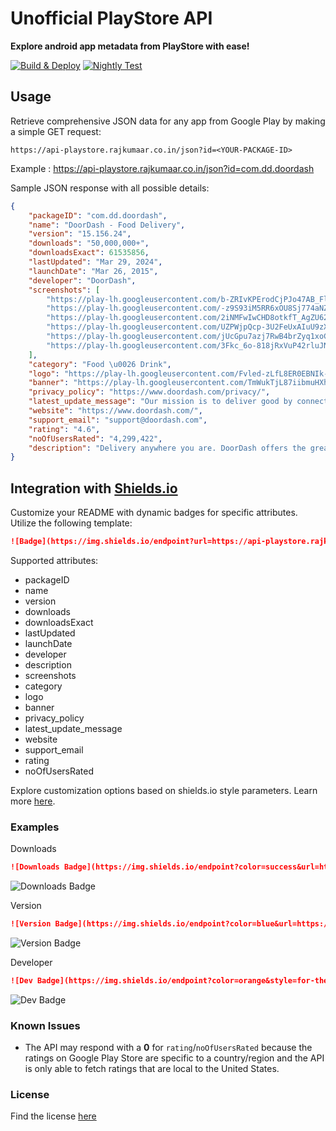 # Unofficial PlayStore API

**Explore android app metadata from PlayStore with ease!**

[![Build & Deploy](https://github.com/rajkumaar23/api-playstore/actions/workflows/deploy.yaml/badge.svg)](https://github.com/rajkumaar23/api-playstore/actions/workflows/deploy.yaml)
[![Nightly Test](https://github.com/rajkumaar23/api-playstore/actions/workflows/test.yaml/badge.svg)](https://github.com/rajkumaar23/api-playstore/actions/workflows/test.yaml)

## Usage

Retrieve comprehensive JSON data for any app from Google Play by making a simple GET request:
```
https://api-playstore.rajkumaar.co.in/json?id=<YOUR-PACKAGE-ID>
```
Example : https://api-playstore.rajkumaar.co.in/json?id=com.dd.doordash

Sample JSON response with all possible details:
```json
{
    "packageID": "com.dd.doordash",
    "name": "DoorDash - Food Delivery",
    "version": "15.156.24",
    "downloads": "50,000,000+",
    "downloadsExact": 61535856,
    "lastUpdated": "Mar 29, 2024",
    "launchDate": "Mar 26, 2015",
    "developer": "DoorDash",
    "screenshots": [
        "https://play-lh.googleusercontent.com/b-ZRIvKPErodCjPJo47AB_Fl1dGgOUAGoe03OjER7lzZPffz3Cv0xgMniNHfRYR-bQg",
        "https://play-lh.googleusercontent.com/-z9S93iM5RR6xOU8Sj774aNZsSATCZymn3fJiOnzW1VuGteh5vLfgyTjIiKOMhCFfjc",
        "https://play-lh.googleusercontent.com/2iNMFwIwCHD8otkfT_AgZU62UNqJziCay3uEVEDFrXmz78wuOf-hTNZbLwdEgShWcfM",
        "https://play-lh.googleusercontent.com/UZPWjpQcp-3U2FeUxAIuU9zX2P-z4rhKwmH0hyyr4sUQoKVUotKb_SdhuRBxMW0KsuY",
        "https://play-lh.googleusercontent.com/jUcGpu7azj7RwB4brZyq1xoCzyobyUkHwyNcuhfZJK-6DDvm7AFB0ldsTP4Hs2h5UsHg",
        "https://play-lh.googleusercontent.com/3Fkc_6o-818jRxVuP42rluJNjx_CQ77Bs8Fx-HDD6jAxRmD-irJLsMAtiIvm3sC8qeZN"
    ],
    "category": "Food \u0026 Drink",
    "logo": "https://play-lh.googleusercontent.com/Fvled-zLfL8ER0EBNIk-FnunJCcH2u_T6rdITclOFdU2jpEopdMstZOHP-PtuhP_5coZ",
    "banner": "https://play-lh.googleusercontent.com/TmWukTjL87iibmuHXhc9d04Hvul6nErQXE0nRcJvvsiFffDBjE0JmGns57r1x1RihMA",
    "privacy_policy": "https://www.doordash.com/privacy/",
    "latest_update_message": "Our mission is to deliver good by connecting people and possibility. If we can play a small role in helping you spend more time with your friends and family or get ahead on your favorite projects, then we have delivered good.\u003cbr\u003e\u003cbr\u003eWe’re launching a new set of initiatives to deliver good within our communities, and you’ll see a new visual identity that reflects our spirit. Thank you for making DoorDash a success — we wouldn’t be here without you.\u003cbr\u003e\u003cbr\u003eUpward and onward!\u003cbr\u003eTony Xu, CEO and Co-Founder",
    "website": "https://www.doordash.com/",
    "support_email": "support@doordash.com",
    "rating": "4.6",
    "noOfUsersRated": "4,299,422",
    "description": "Delivery anywhere you are. DoorDash offers the greatest online selection of your favorite restaurants and stores, facilitating delivery of freshly prepared meals, groceries, OTC medicines, flowers \u0026amp; more. With more than 310,000 menus and 55,000+ grocery, convenience \u0026amp; retail stores across 4,000+ cities in the U.S., Canada, and Australia, you’ll find the best of your neighborhood as you shop and order online. Plus, enjoy $0 delivery fees for your first month. Restrictions apply: https://drd.sh/tF5uns/\u003cbr\u003e\u003cbr\u003eIT’S ALL HERE\u003cbr\u003e·Restaurants: Food delivery from local \u0026amp; national restaurants\u003cbr\u003e·Grocery: Fulfill your weekly grocery list, from produce to diapers. Shop diets like gluten-free \u0026amp; vegan.\u003cbr\u003e·Drinks, Snacks \u0026amp; More: Sodas, candy \u0026amp; ibuprofen from stores like 7-Eleven \u0026amp; CVS\u003cbr\u003e·Flowers: Order fresh flowers for occasions like Valentine’s Day\u003cbr\u003e\u003cbr\u003eKEY FEATURES\u003cbr\u003e· Get it now: Get on-demand, same-day delivery\u003cbr\u003e· Schedule deliveries: Order in advance and get it when it\u0026#39;s most convenient for you.\u003cbr\u003e· Real-Time Tracking: See when your order will arrive.\u003cbr\u003e· No Minimums: Order as little or as much as you want.\u003cbr\u003e· Easy Payment: Conveniently pay via Google Pay, Venmo, Paypal, credit card, or SNAP/EBT at participating Mx.\u003cbr\u003e· No-Contact Delivery: Your food will be left in a safe place and you’ll be alerted that it’s ready for you to pick up at your doorstep\u003cbr\u003e\u003cbr\u003eENJOY UNLIMITED $0 DELIVERY FEES WITH DASHPASS\u003cbr\u003eGet unlimited $0 delivery fees and up to 10% off eligible orders from your neighborhood restaurants, grocery stores, and more. Plus, DashPass members get access to exclusive items and offers, and 5% in DoorDash credits back on eligible Pickup orders. Your first 30 days on DashPass are free, then your membership auto-renews at $9.99/month. Cancel anytime.\u003cbr\u003e\u003cbr\u003eNATIONAL RESTAURANT PARTNERS\u003cbr\u003eMcDonald\u0026#39;s, Starbucks, Chick-fil-A, Burger King, Wendy’s, Chipotle, The Cheesecake Factory, Outback Steakhouse, Panera, Chili\u0026#39;s, Subway, Dunkin’ Donuts, Jamba Juice, Panda Express, Moe\u0026#39;s, P.F. Chang’s, Denny’s, Buffalo Wild Wings, Papa John\u0026#39;s, Papa Murphy’s, Jack in the Box, Five Guys, Boston Market, Red Robin, TGI Friday’s, Red Lobster, Qdoba, El Pollo Loco, White Castle, SmashBurger\u003cbr\u003e\u003cbr\u003eGROCERY DELIVERY PARTNERS\u003cbr\u003eSafeway, Albertsons, Aldi, Sprouts Farmers Market, Meijer, Hy-Vee, Grocery Outlet, Winn-Dixie, Smart \u0026amp; Final, BJ’s, Vons, Weis, ACME, Raley’s, Fresh Thyme, Giant Eagle, Bashas’, Bristol Farms and more.\u003cbr\u003e\u003cbr\u003eCONVENIENCE \u0026amp; RETAIL DELIVERY PARTNERS\u003cbr\u003eWalgreens, 7-Eleven, CVS, Rite Aid, Dollar General, Wawa, Sheetz, Casey’s, Total Wine, BevMo!, PetSmart, Sephora, DICK\u0026#39;S Sporting Goods, Tractor Supply, and more\u003cbr\u003e\u003cbr\u003eFIND RESTAURANTS AND STORES NEAR YOU\u003cbr\u003eWe’re growing and currently serving over 4,000 cities across the United States, Puerto Rico, Canada, and Australia including cities such as New York City, Los Angeles, Toronto, Vancouver, BC, Melbourne, Sydney, Montreal and more.\u003cbr\u003e\u003cbr\u003eNotice at Collection (California Residents): https://help.doordash.com/consumers/s/privacy-policy-us#section-11\u003cbr\u003eVisit doordash.com to learn more.",
}
```

## Integration with [Shields.io](https://shields.io)
Customize your README with dynamic badges for specific attributes. Utilize the following template:
```markdown
![Badge](https://img.shields.io/endpoint?url=https://api-playstore.rajkumaar.co.in/<ATTRIBUTE-NAME>?id=<PACKAGE-ID>)
```
Supported attributes: 
- packageID
- name
- version
- downloads
- downloadsExact
- lastUpdated
- launchDate
- developer
- description
- screenshots
- category
- logo
- banner
- privacy_policy
- latest_update_message
- website
- support_email
- rating
- noOfUsersRated

Explore customization options based on shields.io style parameters. Learn more [here](https://shields.io/).

### Examples

Downloads
```markdown
![Downloads Badge](https://img.shields.io/endpoint?color=success&url=https://api-playstore.rajkumaar.co.in/downloads?id=com.dd.doordash)
```
![Downloads Badge](https://img.shields.io/endpoint?color=success&url=https://api-playstore.rajkumaar.co.in/downloads?id=com.dd.doordash)

Version
```markdown
![Version Badge](https://img.shields.io/endpoint?color=blue&url=https://api-playstore.rajkumaar.co.in/version?id=com.dd.doordash)
```
![Version Badge](https://img.shields.io/endpoint?color=blue&url=https://api-playstore.rajkumaar.co.in/version?id=com.dd.doordash)

Developer
```markdown
![Dev Badge](https://img.shields.io/endpoint?color=orange&style=for-the-badge&url=https://api-playstore.rajkumaar.co.in/developer?id=com.dd.doordash)
```
![Dev Badge](https://img.shields.io/endpoint?color=orange&style=for-the-badge&url=https://api-playstore.rajkumaar.co.in/developer?id=com.dd.doordash)

### Known Issues

- The API may respond with a **0** for `rating`/`noOfUsersRated` because the ratings on Google Play Store are specific to a country/region and the API is only able to fetch ratings that are local to the United States.

### License
Find the license [here](LICENSE)


